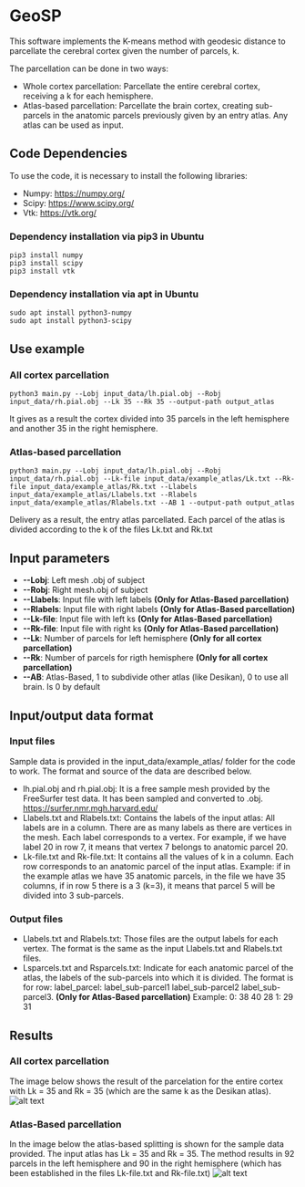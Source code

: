 # GeoSP

This software implements the K-means method with geodesic distance to parcellate the cerebral cortex given the number of parcels, k.

The parcellation can be done in two ways: 
- Whole cortex parcellation: Parcellate the entire cerebral cortex, receiving a k for each hemisphere.
- Atlas-based parcellation: Parcellate the brain cortex, creating sub-parcels in the anatomic parcels previously given by an entry atlas. 
 Any atlas can be used as input. 
 
 
## Code Dependencies

To use the code, it is necessary to install the following libraries:
- Numpy: https://numpy.org/
- Scipy: https://www.scipy.org/
- Vtk: https://vtk.org/

### Dependency installation via pip3 in Ubuntu
```
pip3 install numpy
pip3 install scipy
pip3 install vtk
```
### Dependency installation via apt in Ubuntu
```
sudo apt install python3-numpy
sudo apt install python3-scipy
```

## Use example
### All cortex parcellation
```
python3 main.py --Lobj input_data/lh.pial.obj --Robj input_data/rh.pial.obj --Lk 35 --Rk 35 --output-path output_atlas
```
It gives as a result the cortex divided into 35 parcels in the left hemisphere and another 35 in the right hemisphere.
### Atlas-based parcellation
```
python3 main.py --Lobj input_data/lh.pial.obj --Robj input_data/rh.pial.obj --Lk-file input_data/example_atlas/Lk.txt --Rk-file input_data/example_atlas/Rk.txt --Llabels input_data/example_atlas/Llabels.txt --Rlabels input_data/example_atlas/Rlabels.txt --AB 1 --output-path output_atlas
```
Delivery as a result, the entry atlas parcellated. Each parcel of the atlas is divided according to the k of the files Lk.txt and Rk.txt

## Input parameters
- **--Lobj**: Left mesh .obj of subject
- **--Robj**: Right mesh.obj of subject
- **--Llabels**: Input file with left labels **(Only for Atlas-Based parcellation)**
- **--Rlabels**: Input file with right labels **(Only for Atlas-Based parcellation)**
- **--Lk-file**: Input file with left ks **(Only for Atlas-Based parcellation)**
- **--Rk-file**: Input file with right ks **(Only for Atlas-Based parcellation)**
- **--Lk**: Number of parcels for left hemisphere **(Only for all cortex parcellation)**
- **--Rk**: Number of parcels for rigth hemisphere **(Only for all cortex parcellation)**
- **--AB**: Atlas-Based, 1 to subdivide other atlas (like Desikan), 0 to use all brain. Is 0 by default

## Input/output data format
### Input files
Sample data is provided in the input_data/example_atlas/ folder for the code to work. The format and source of the data are described below.
- lh.pial.obj and rh.pial.obj: It is a free sample mesh provided by the FreeSurfer test data. It has been sampled and converted to .obj. https://surfer.nmr.mgh.harvard.edu/
- Llabels.txt and Rlabels.txt: Contains the labels of the input atlas: All labels are in a column. There are as many labels as there are vertices in the mesh. Each label corresponds to a vertex. For example, if we have label 20 in row 7, it means that vertex 7 belongs to anatomic parcel 20.
- Lk-file.txt and Rk-file.txt: It contains all the values of k in a column. Each row corresponds to an anatomic parcel of the input atlas. Example: if in the example atlas we have 35 anatomic parcels, in the file we have 35 columns, if in row 5 there is a 3 (k=3), it means that parcel 5 will be divided into 3 sub-parcels.
### Output files
- Llabels.txt and Rlabels.txt: Those files are the output labels for each vertex. The format is the same as the input Llabels.txt and Rlabels.txt files.
- Lsparcels.txt and Rsparcels.txt: Indicate for each anatomic parcel of the atlas, the labels of the sub-parcels into which it is divided. The format is for row: label_parcel: label_sub-parcel1 label_sub-parcel2 label_sub-parcel3. **(Only for Atlas-Based parcellation)** Example:
0: 38 40 28
1: 29 31

## Results
### All cortex parcellation

The image below shows the result of the parcelation for the entire cortex with Lk = 35 and Rk = 35 (which are the same k as the Desikan atlas).
![alt text](https://raw.githubusercontent.com/andvazva/GeoSP/master/img/all_cortex.PNG)

### Atlas-Based parcellation
In the image below the atlas-based splitting is shown for the sample data provided. The input atlas has Lk = 35 and Rk = 35.
The method results in 92 parcels in the left hemisphere and 90 in the right hemisphere (which has been established in the files Lk-file.txt and Rk-file.txt)
![alt text](https://raw.githubusercontent.com/andvazva/GeoSP/master/img/atlas_based.PNG)

 
